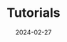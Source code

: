 ---
title: "Tutorials"
linkTitle: "Tutorials"
type: "docs"
weight: 3
date: 2024-02-27
description: >
   Guides for using  IAM Keycloak-as-a-Service to the fullest.
---